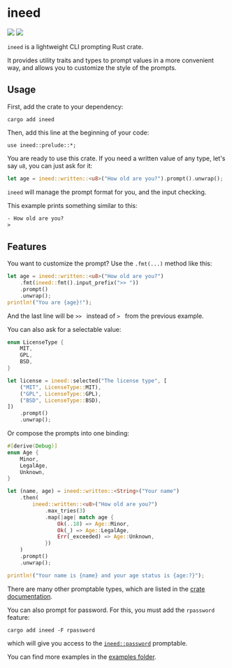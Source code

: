 # ineed

[![](https://img.shields.io/crates/v/ineed?style=flat-square)](https://crates.io/crates/ineed) [![](https://img.shields.io/docsrs/ineed?style=flat-square)](https://docs.rs/ineed)

`ineed` is a lightweight CLI prompting Rust crate.

It provides utility traits and types to prompt values in a more convenient way, and allows you to customize the style of the prompts.

## Usage

First, add the crate to your dependency:
```
cargo add ineed
```

Then, add this line at the beginning of your code:
```
use ineed::prelude::*;
```

You are ready to use this crate. If you need a written value of any type, let's say `u8`, you can just ask for it:
```rust
let age = ineed::written::<u8>("How old are you?").prompt().unwrap();
```

`ineed` will manage the prompt format for you, and the input checking.

This example prints something similar to this:

```txt
- How old are you?
>
```

## Features

You want to customize the prompt? Use the `.fmt(...)` method like this:

```rust
let age = ineed::written::<u8>("How old are you?")
    .fmt(ineed::fmt().input_prefix(">> "))
    .prompt()
    .unwrap();
println!("You are {age}!");
```

And the last line will be `>> ` instead of `> ` from the previous example.

You can also ask for a selectable value:

```rust
enum LicenseType {
    MIT,
    GPL,
    BSD,
}

let license = ineed::selected("The license type", [
    ("MIT", LicenseType::MIT),
    ("GPL", LicenseType::GPL),
    ("BSD", LicenseType::BSD),
])
    .prompt()
    .unwrap();
```

Or compose the prompts into one binding:

```rust
#[derive(Debug)]
enum Age {
    Minor,
    LegalAge,
    Unknown,
}

let (name, age) = ineed::written::<String>("Your name")
    .then(
        ineed::written::<u8>("How old are you?")
            .max_tries(3)
            .map(|age| match age {
                Ok(..18) => Age::Minor,
                Ok(_) => Age::LegalAge,
                Err(_exceeded) => Age::Unknown,
            })
    )
    .prompt()
    .unwrap();

println!("Your name is {name} and your age status is {age:?}");
```

There are many other promptable types, which are listed in the [crate documentation](https://docs.rs/ineed).

You can also prompt for password. For this, you must add the `rpassword` feature:
```
cargo add ineed -F rpassword
```

which will give you access to the [`ineed::password`](https://docs.rs/ineed/latest/ineed/fn.password.html) promptable.

You can find more examples in the [examples folder](examples/).
